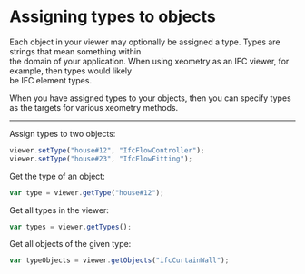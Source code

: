 # Assigning types to objects

Each object in your viewer may optionally be assigned a type. Types are strings that mean something within  
the domain of your application. When using xeometry as an IFC viewer, for example, then types would likely  
 be IFC element types.

When you have assigned types to your objects, then you can specify types as the targets for various xeometry methods.

---

Assign types to two objects:

```javascript
viewer.setType("house#12", "IfcFlowController");
viewer.setType("house#23", "IfcFlowFitting");
```

Get the type of an object:

```javascript
var type = viewer.getType("house#12");
```

Get all types in the viewer:

```javascript
var types = viewer.getTypes();
```

Get all objects of the given type:

```javascript
var typeObjects = viewer.getObjects("ifcCurtainWall");
```



